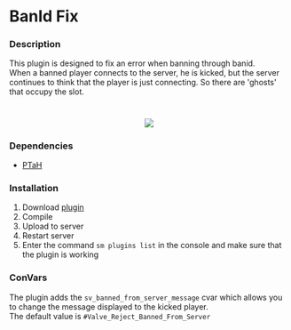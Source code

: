 # BanId Fix

### Description
This plugin is designed to fix an error when banning through banid.
<br>
When a banned player connects to the server, he is kicked, but the server continues to think that the player is just connecting. So there are 'ghosts' that occupy the slot.
<h1 align="center"><img src="https://zizt.fun/uploads/monthly_2018_08/unknown.png.6b368c75a2a745bcd69b3ba3a8b762cb.png"/></h1>

### Dependencies
- [PTaH](https://github.com/komashchenko/PTaH)

### Installation
1. Download [plugin](https://github.com/komashchenko/BanId_Fix/blob/master/BanId_Fix.sp)
2. Compile
3. Upload to server
4. Restart server
5. Enter the command `sm plugins list` in the console and make sure that the plugin is working

### ConVars
The plugin adds the `sv_banned_from_server_message` cvar which allows you to change the message displayed to the kicked player.
<br>
The default value is `#Valve_Reject_Banned_From_Server`
